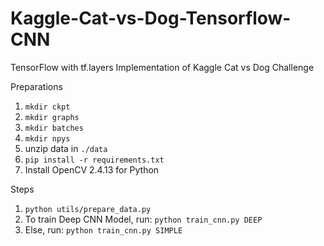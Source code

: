 # Kaggle-Cat-vs-Dog-Tensorflow-CNN

TensorFlow with tf.layers Implementation of Kaggle Cat vs Dog Challenge

Preparations
1. ```mkdir ckpt```
2. ```mkdir graphs```
3. ```mkdir batches```
4. ```mkdir npys```
5. unzip data in ```./data```
6. ```pip install -r requirements.txt```
7. Install OpenCV 2.4.13 for Python

Steps
1. ```python utils/prepare_data.py```
2. To train Deep CNN Model, run: ```python train_cnn.py DEEP```
3. Else, run: ```python train_cnn.py SIMPLE```